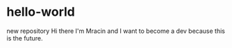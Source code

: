 # hello-world
new repository
Hi there I'm Mracin and I want to become a dev because this is the future.
